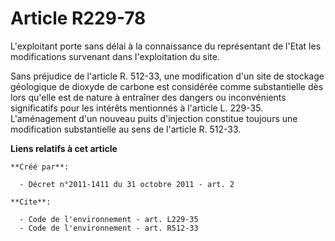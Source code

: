 # Article R229-78

L'exploitant porte sans délai à la connaissance du représentant de l'Etat les modifications survenant dans l'exploitation du
site. 

Sans préjudice de l'article R. 512-33, une modification d'un site de stockage géologique de dioxyde de carbone est considérée
comme substantielle dès lors qu'elle est de nature à entraîner des dangers ou inconvénients significatifs pour les intérêts
mentionnés à l'article L. 229-35. L'aménagement d'un nouveau puits d'injection constitue toujours une modification
substantielle au sens de l'article R. 512-33.

**Liens relatifs à cet article**

	**Créé par**:

	  - Décret n°2011-1411 du 31 octobre 2011 - art. 2

	**Cite**:

	  - Code de l'environnement - art. L229-35
	  - Code de l'environnement - art. R512-33
